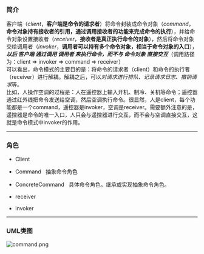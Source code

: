 ### 简介  
客户端（*client*，**客户端是命令的请求者**）将命令封装成命令对象（*command*，**命令对象持有接收者的引用，通过调用接收者的功能来完成命令的执行**），并给命令对象设置接收者（*receiver*，**接收者是真正执行命令的对象**），然后将命令对象交给调用者（*invoker*，**调用者可以持有多个命令对象，相当于命令对象的入口**），***以后 客户端 通过调用 调用者 来执行命令，而不与 命令对象 直接交互***（调用路径为：client =&gt;  invoker =&gt; command =&gt; receiver）  
可以看出，命令模式的主要目的是：将命令的请求者（client）和命令的执行者（receiver）进行解耦。解耦之后，可以*对请求进行排队*、*记录请求日志*、*撤销请求*等。  
比如，人操作空调的过程是：人在遥控器上输入开机、制冷、关机等命令；遥控器通过红外线把命令发送给空调，然后空调执行命令。很显然，人是client，每个功能都是一个command，遥控器是invoker，空调是receiver。需要额外注意的是，遥控器是命令的唯一入口，人只会与遥控器进行交互，而不会与空调直接交互，这就是命令模式中invoker的作用。

---

### 角色

* Client  

* Command  
抽象命令角色  

* ConcreteCommand  
具体命令角色。继承或实现抽象命令角色。  

* receiver  

* invoker  

---

### UML类图  

![command.png](http://timd.cn/content/images/2017/07/command.png)
